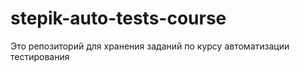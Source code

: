 # stepik-auto-tests-course
Это репозиторий для хранения заданий по курсу автоматизации тестирования

